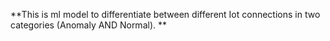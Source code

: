 **This is ml model to differentiate between different Iot connections in two categories (Anomaly AND Normal).
**
